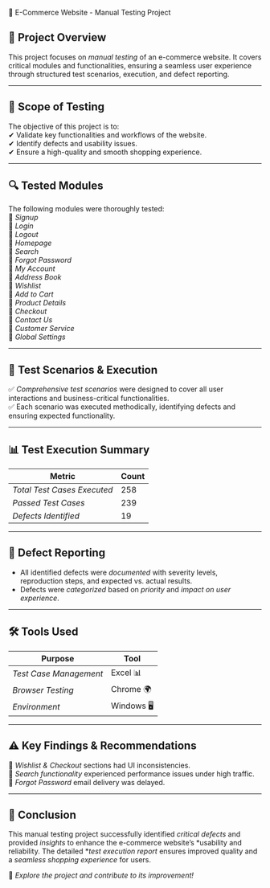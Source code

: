 🛒 E-Commerce Website - Manual Testing Project  

## 📌 Project Overview  
This project focuses on *manual testing* of an e-commerce website. It covers critical modules and functionalities, ensuring a seamless user experience through structured test scenarios, execution, and defect reporting.  

---

## 🎯 Scope of Testing  
The objective of this project is to:  
✔ Validate key functionalities and workflows of the website.  
✔ Identify defects and usability issues.  
✔ Ensure a high-quality and smooth shopping experience.  

---

## 🔍 Tested Modules  
The following modules were thoroughly tested:  
  🔹 *Signup*  
  🔹 *Login*  
  🔹 *Logout*  
  🔹 *Homepage*  
  🔹 *Search*  
  🔹 *Forgot Password*  
  🔹 *My Account*  
  🔹 *Address Book*  
  🔹 *Wishlist*  
  🔹 *Add to Cart*  
  🔹 *Product Details*  
  🔹 *Checkout*  
  🔹 *Contact Us*  
  🔹 *Customer Service*  
  🔹 *Global Settings*  

---

## 📑 Test Scenarios & Execution  
✅ *Comprehensive test scenarios* were designed to cover all user interactions and business-critical functionalities.  
✅ Each scenario was executed methodically, identifying defects and ensuring expected functionality.  

---

## 📊 Test Execution Summary  
| Metric | Count |  
|--------|-------|  
| *Total Test Cases Executed* | 258 |  
| *Passed Test Cases* | 239 |  
| *Defects Identified* | 19 |  

---

## 🐞 Defect Reporting  
- All identified defects were *documented* with severity levels, reproduction steps, and expected vs. actual results.  
- Defects were *categorized* based on *priority* and *impact on user experience*.  

---

## 🛠 Tools Used  
| Purpose | Tool |  
|---------|------|  
| *Test Case Management* | Excel 📊 |  
| *Browser Testing* | Chrome 🌍 |  
| *Environment* | Windows 🖥️ |  

---

## ⚠ Key Findings & Recommendations  
🚀 *Wishlist & Checkout* sections had UI inconsistencies.  
🚀 *Search functionality* experienced performance issues under high traffic.  
🚀 *Forgot Password* email delivery was delayed.  

---

## 📌 Conclusion  
This manual testing project successfully identified *critical defects* and provided *insights* to enhance the e-commerce website’s *usability and reliability. The detailed **test execution report* ensures improved quality and a *seamless shopping experience* for users.  

🔗 *Explore the project and contribute to its improvement!*

